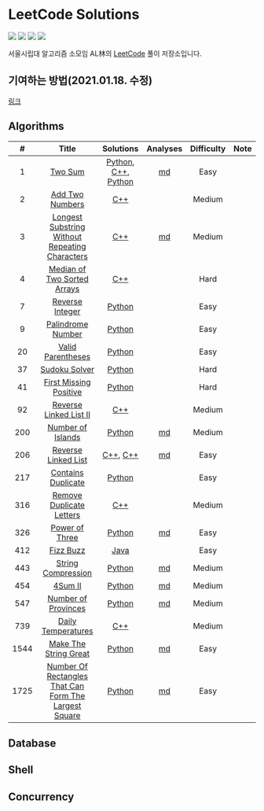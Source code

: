 # LeetCode Solutions
![](https://img.shields.io/badge/>-LeetCode-orange.svg)
![](https://img.shields.io/badge/language-C++-blue.svg)
![](https://img.shields.io/badge/language-Python-green.svg)
![](https://img.shields.io/badge/language-Java-red.svg)

서울시립대 알고리즘 소모임 AL林의 [LeetCode](https://leetcode.com/) 풀이 저장소입니다.



## 기여하는 방법(2021.01.18. 수정)

[링크](HowToContribute.md)



## Algorithms
|  #   |                            Title                             |                          Solutions                           |                 Analyses                 | Difficulty | Note |
| :--: | :----------------------------------------------------------: | :----------------------------------------------------------: | :--------------------------------------: | :--------: | :--: |
|  1   |       [Two Sum](https://leetcode.com/problems/two-sum)       | [Python](solutions/1/1-fivestar1103.py), [C++](solutions/1/1.cpp), [Python](solutions/1/1.py) |          [md](solutions/1/1.md)          |    Easy    |      |
|  2   | [Add Two Numbers](https://leetcode.com/problems/add-two-numbers) |              [C++](solutions/2/2-gusrb3164.cpp)              |                                          |   Medium   |      |
|  3   | [Longest Substring Without Repeating Characters](https://leetcode.com/problems/longest-substring-without-repeating-characters) |                   [C++](solutions/3/3.cpp)                   |          [md](solutions/3/3.md)          |   Medium   |      |
|  4   | [Median of Two Sorted Arrays](https://leetcode.com/problems/median-of-two-sorted-arrays) |                   [C++](solutions/4/4.cpp)                   |                                          |    Hard    |      |
|  7   | [Reverse Integer](https://leetcode.com/problems/reverse-integer) |                  [Python](solutions/7/7.py)                  |                                          |    Easy    |      |
|  9   | [Palindrome Number](https://leetcode.com/problems/palindrome-number) |                  [Python](solutions/9/9.py)                  |                                          |    Easy    |      |
|  20  | [Valid Parentheses](https://leetcode.com/problems/valid-parentheses) |             [Python](solutions/20/20-mulmuri.py)             |                                          |    Easy    |      |
|  37  | [Sudoku Solver](https://leetcode.com/problems/sudoku-solver) |          [Python](solutions/37/37-fivestar1103.py)           |                                          |    Hard    |      |
|  41  | [First Missing Positive](https://leetcode.com/problems/first-missing-positive) |          [Python](solutions/41/41-fivestar1103.py)           |                                          |    Hard    |      |
|  92  | [Reverse Linked List II](https://leetcode.com/problems/reverse-linked-list-ii) |             [C++](solutions/92/92-gusrb3164.cpp)             |                                          |   Medium   |      |
| 200  | [Number of Islands](https://leetcode.com/problems/number-of-islands) |          [Python](solutions/200/200-yongjoonseo.py)          |  [md](solutions/200/200-yongjoonseo.md)  |   Medium   |      |
| 206  | [Reverse Linked List](https://leetcode.com/problems/reverse-linked-list) | [C++](solutions/206/206(1)-gusrb3164.cpp), [C++](solutions/206/206(2)-gusrb3164.cpp) |   [md](solutions/206/206-gusrb3164.md)   |    Easy    |      |
| 217  | [Contains Duplicate](https://leetcode.com/problems/contains-duplicate) |                [Python](solutions/217/217.py)                |                                          |    Easy    |      |
| 316  | [Remove Duplicate Letters](https://leetcode.com/problems/remove-duplicate-letters) |            [C++](solutions/316/316-gusrb3164.cpp)            |                                          |   Medium   |      |
| 326  | [Power of Three](https://leetcode.com/problems/power-of-three) |          [Python](solutions/326/326-yongjoonseo.py)          |  [md](solutions/326/326-yongjoonseo.md)  |    Easy    |      |
| 412  |     [Fizz Buzz](https://leetcode.com/problems/fizz-buzz)     |            [Java](solutions/412/412-iknoom.java)             |                                          |    Easy    |      |
| 443  | [String Compression](https://leetcode.com/problems/string-compression) |          [Python](solutions/443/443-yongjoonseo.py)          |  [md](solutions/443/443-yongjoonseo.md)  |   Medium   |      |
| 454  |       [4Sum II](https://leetcode.com/problems/4sum-ii)       |            [Python](solutions/454/454-mulmuri.py)            |    [md](solutions/454/454-mulmuri.md)    |   Medium   |      |
| 547  | [Number of Provinces](https://leetcode.com/problems/number-of-provinces) |          [Python](solutions/547/547-yongjoonseo.py)          |  [md](solutions/547/547-yongjoonseo.md)  |   Medium   |      |
| 739  | [Daily Temperatures](https://leetcode.com/problems/daily-temperatures) |            [C++](solutions/739/739-gusrb3164.cpp)            |                                          |   Medium   |      |
| 1544 | [Make The String Great](https://leetcode.com/problems/make-the-string-great) |         [Python](solutions/1544/1544-yongjoonseo.py)         | [md](solutions/1544/1544-yongjoonseo.md) |    Easy    |      |
| 1725 | [Number Of Rectangles That Can Form The Largest Square](https://leetcode.com/problems/number-of-rectangles-that-can-form-the-largest-square) |         [Python](solutions/1725/1725-yongjoonseo.py)         | [md](solutions/1725/1725-yongjoonseo.md) |    Easy    |      |

## Database

## Shell

## Concurrency

